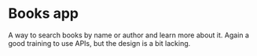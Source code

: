 # Books app

A way to search books by name or author and learn more about it. Again a good training to use APIs, but the design is a bit lacking.
